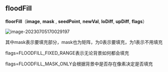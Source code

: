 

## floodFill

**floorFill**（**image**, **mask** , **seedPoint**, **newVal**, **loDiff**, **upDiff**, **flags**）

![image-20230705170029197](C:\Users\18423\AppData\Roaming\Typora\typora-user-images\image-20230705170029197.png)

其中mask表示要填充部分，mask也为矩阵，为0表示要填充，为1表示不用填充

flags=FLOODFILL_FIXED_RANGE表示无论背景如何都会填充

flags=FLOODFILL_MASK_ONLY会根据背景中是否存在像素决定是否填充